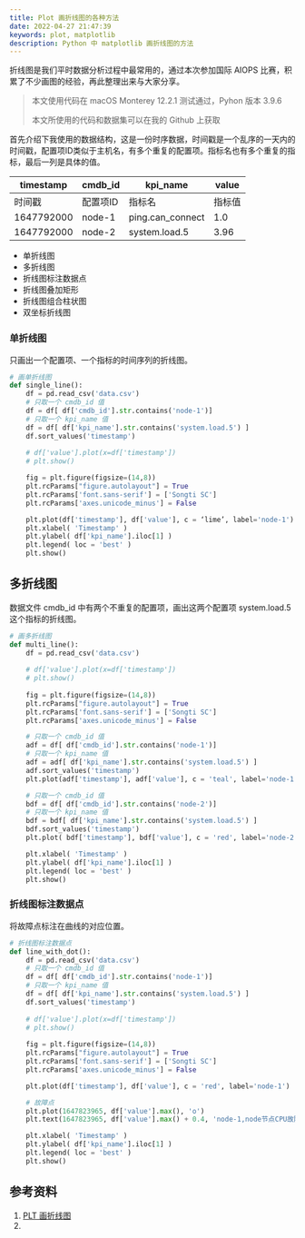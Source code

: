 ```yaml
---
title: Plot 画折线图的各种方法
date: 2022-04-27 21:47:39
keywords: plot, matplotlib
description: Python 中 matplotlib 画折线图的方法
---
```


折线图是我们平时数据分析过程中最常用的，通过本次参加国际 AIOPS 比赛，积累了不少画图的经验，再此整理出来与大家分享。

> 本文使用代码在 macOS Monterey 12.2.1 测试通过，Pyhon 版本 3.9.6
>
> 本文所使用的代码和数据集可以在我的 Github 上获取

首先介绍下我使用的数据结构，这是一份时序数据，时间戳是一个乱序的一天内的时间戳，配置项ID类似于主机名，有多个重复的配置项。指标名也有多个重复的指标，最后一列是具体的值。

| timestamp  | cmdb_id  | kpi_name         | value  |
| ---------- | -------- | ---------------- | ------ |
| 时间戳     | 配置项ID | 指标名           | 指标值 |
| 1647792000 | node-1   | ping.can_connect | 1.0    |
| 1647792000 | node-2   | system.load.5    | 3.96   |

* 单折线图
* 多折线图
* 折线图标注数据点
* 折线图叠加矩形
* 折线图组合柱状图
* 双坐标折线图

### 单折线图

只画出一个配置项、一个指标的时间序列的折线图。

```python
# 画单折线图
def single_line():
    df = pd.read_csv('data.csv')
    # 只取一个 cmdb_id 值
    df = df[ df['cmdb_id'].str.contains('node-1')]
    # 只取一个 kpi_name 值
    df = df[ df['kpi_name'].str.contains('system.load.5') ]
    df.sort_values('timestamp')
    
    # df['value'].plot(x=df['timestamp'])
    # plt.show()

    fig = plt.figure(figsize=(14,8))
    plt.rcParams["figure.autolayout"] = True
    plt.rcParams['font.sans-serif'] = ['Songti SC']
    plt.rcParams['axes.unicode_minus'] = False

    plt.plot(df['timestamp'], df['value'], c = ‘lime’, label='node-1')
    plt.xlabel( 'Timestamp' )
    plt.ylabel( df['kpi_name'].iloc[1] )
    plt.legend( loc = 'best' )
    plt.show()
```

## 多折线图

数据文件 cmdb_id 中有两个不重复的配置项，画出这两个配置项 system.load.5 这个指标的折线图。

```python
# 画多折线图
def multi_line():
    df = pd.read_csv('data.csv')
    
    # df['value'].plot(x=df['timestamp'])
    # plt.show()
 
    fig = plt.figure(figsize=(14,8))
    plt.rcParams["figure.autolayout"] = True
    plt.rcParams['font.sans-serif'] = ['Songti SC']
    plt.rcParams['axes.unicode_minus'] = False

    # 只取一个 cmdb_id 值
    adf = df[ df['cmdb_id'].str.contains('node-1')]
    # 只取一个 kpi_name 值
    adf = adf[ df['kpi_name'].str.contains('system.load.5') ]
    adf.sort_values('timestamp')
    plt.plot(adf['timestamp'], adf['value'], c = 'teal', label='node-1')

    # 只取一个 cmdb_id 值
    bdf = df[ df['cmdb_id'].str.contains('node-2')]
    # 只取一个 kpi_name 值
    bdf = bdf[ df['kpi_name'].str.contains('system.load.5') ]
    bdf.sort_values('timestamp')
    plt.plot( bdf['timestamp'], bdf['value'], c = 'red', label='node-2')

    plt.xlabel( 'Timestamp' )
    plt.ylabel( df['kpi_name'].iloc[1] )
    plt.legend( loc = 'best' )
    plt.show()
```

### 折线图标注数据点

将故障点标注在曲线的对应位置。

```python
# 折线图标注数据点
def line_with_dot():
    df = pd.read_csv('data.csv')
    # 只取一个 cmdb_id 值
    df = df[ df['cmdb_id'].str.contains('node-1')]
    # 只取一个 kpi_name 值
    df = df[ df['kpi_name'].str.contains('system.load.5') ]
    df.sort_values('timestamp')
    
    # df['value'].plot(x=df['timestamp'])
    # plt.show()
 
    fig = plt.figure(figsize=(14,8))
    plt.rcParams["figure.autolayout"] = True
    plt.rcParams['font.sans-serif'] = ['Songti SC']
    plt.rcParams['axes.unicode_minus'] = False

    plt.plot(df['timestamp'], df['value'], c = 'red', label='node-1')

    # 故障点
    plt.plot(1647823965, df['value'].max(), 'o')
    plt.text(1647823965, df['value'].max() + 0.4, 'node-1,node节点CPU故障' , ha = 'left', va = 'top', fontsize = 8)

    plt.xlabel( 'Timestamp' )
    plt.ylabel( df['kpi_name'].iloc[1] )
    plt.legend( loc = 'best' )
    plt.show()    
```





## 参考资料

1. [PLT 画折线图](https://blog.csdn.net/weixin_40283816/article/details/84320962)
2. 
